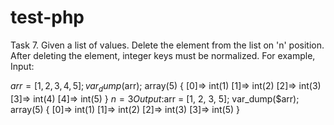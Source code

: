 # test-php
Task 7. Given a list of values. Delete the element from the list on 'n' position. After deleting the element, integer keys must be normalized. For example, Input:

$arr = [1, 2, 3, 4, 5]; var_dump($arr); array(5) { [0]=> int(1) [1]=> int(2) [2]=> int(3) [3]=> int(4) [4]=> int(5) } $n = 3 Output:$arr = [1, 2, 3, 5]; var_dump($arr); array(5) { [0]=> int(1) [1]=> int(2) [2]=> int(3) [3]=> int(5) }
